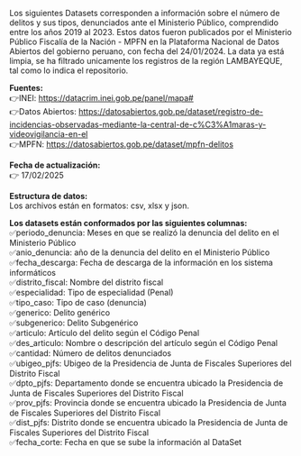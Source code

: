 Los siguientes Datasets corresponden a información sobre el número de delitos y sus tipos, denunciados ante el Ministerio Público, comprendido entre los años 2019 al 2023. Estos datos fueron publicados por el Ministerio Público Fiscalía de la Nación - MPFN en la Plataforma Nacional de Datos Abiertos del gobierno peruano, con fecha del 24/01/2024. La data ya está limpia, se ha filtrado unicamente los registros de la región LAMBAYEQUE, tal como lo indica el repositorio.  

**Fuentes:**   
👉INEI: https://datacrim.inei.gob.pe/panel/mapa#   
👉Datos Abiertos: https://datosabiertos.gob.pe/dataset/registro-de-incidencias-observadas-mediante-la-central-de-c%C3%A1maras-y-videovigilancia-en-el  
👉MPFN: https://datosabiertos.gob.pe/dataset/mpfn-delitos  

**Fecha de actualización:**  
👉 17/02/2025  

**Estructura de datos:**   
Los archivos están en formatos: csv, xlsx y json.  

**Los datasets están conformados por las siguientes columnas:**  
✅periodo_denuncia: Meses en que se realizó la denuncia del delito en el Ministerio Público   
✅anio_denuncia: año de la denuncia del delito en el Ministerio Público  
✅fecha_descarga: Fecha de descarga de la información en los sistema informáticos  
✅distrito_fiscal: Nombre del distrito fiscal    
✅especialidad: Tipo de especialidad (Penal)  
✅tipo_caso: Tipo de caso (denuncia)  
✅generico: Delito genérico   
✅subgenerico: Delito Subgenérico   
✅articulo: Artículo del delito según el Código Penal  
✅des_articulo: Nombre o descripción del artículo según el Código Penal   
✅cantidad: Número de delitos denunciados  
✅ubigeo_pjfs: Ubigeo de la Presidencia de Junta de Fiscales Superiores del Distrito Fiscal  
✅dpto_pjfs: Departamento donde se encuentra ubicado la Presidencia de Junta de Fiscales Superiores del Distrito Fiscal  
✅prov_pjfs: Provincia donde se encuentra ubicado la Presidencia de Junta de Fiscales Superiores del Distrito Fiscal  
✅dist_pjfs: Distrito donde se encuentra ubicado la Presidencia de Junta de Fiscales Superiores del Distrito Fiscal  
✅fecha_corte: Fecha en que se sube la información al DataSet   
